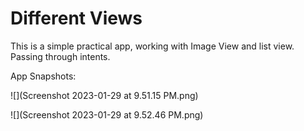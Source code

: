 # Different Views
This is a simple practical app, working with Image View and list view.
Passing through intents.

App Snapshots:

![](Screenshot 2023-01-29 at 9.51.15 PM.png)


![](Screenshot 2023-01-29 at 9.52.46 PM.png)